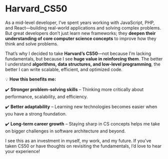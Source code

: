 # Harvard_CS50

As a mid-level developer, I’ve spent years working with JavaScript, PHP, and React—building real-world applications and solving complex problems. But great developers don’t just learn new frameworks; they **deepen their understanding of core computer science concepts** to improve how they think and solve problems.

That’s why I decided to take **Harvard’s CS50**—not because I’m lacking fundamentals, but because I see **huge value in reinforcing them**. The better I understand **algorithms, data structures, and low-level programming**, the better I can write scalable, efficient, and optimized code.

💡 **How this benefits me:**

✔️ **Stronger problem-solving skills** – Thinking more critically about performance, scalability, and efficiency.

✔️ **Better adaptability** – Learning new technologies becomes easier when you have a strong foundation.

✔️ **Long-term career growth** – Staying sharp in CS concepts helps me take on bigger challenges in software architecture and beyond.

I see this as an investment in myself, my work, and my future. If you’ve taken CS50 or have thoughts on revisiting the fundamentals, I’d love to hear your experience!

